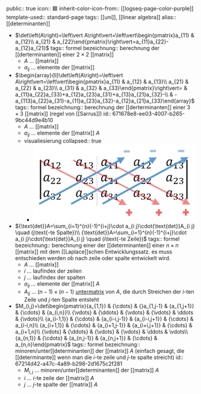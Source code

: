 public:: true
icon:: 🟪
inherit-color-icon-from:: [[logseq-page-color-purple]]
template-used:: standard-page
tags:: [[uni]], [[linear algebra]] 
alias:: [[determinanten]]

- $\det\left(A\right)=\left\vert A\right\vert=\left\vert\begin{pmatrix}a_{11} & a_{12}\\ a_{21} & a_{22}\end{pmatrix}\right\vert=a_{11}a_{22}-a_{12}a_{21}$
  tags:: formel
  bezeichnung:: berechnung der [[derterminanten]] einer $2\times2$ [[matrix]]
	- $A$ ... [[matrix]]
	- $a_{ij}$ ... elemente der [[matrix]]
- $\begin{array}{ll}\det\left(A\right)=\left\vert A\right\vert=\left\vert\begin{pmatrix}a_{11} & a_{12} & a_{13}\\ a_{21} & a_{22} & a_{23}\\ a_{31} & a_{32} & a_{33}\end{pmatrix}\right\vert= & a_{11}a_{22}a_{33}+a_{12}a_{23}a_{31}+a_{13}a_{21}a_{32}-\\  & -a_{113}a_{22}a_{31}-a_{11}a_{23}a_{32}-a_{12}a_{21}a_{33}\end{array}$
  tags:: formel
  bezeichnung:: berechnung der [[derterminanten]] einer $3\times3$ [[matrix]] (regel von [[Sarrus]])
  id:: 671678e8-ee03-4007-b265-9bc44d9e4b10
	- $A$ ... [[matrix]]
	- $a_{ij}$ ... elemente der [[matrix]] $A$
	- visualiesierung
	  collapsed:: true
		- ![img](../assets/documents/regel-sarrus.webp)
- ${\text{det}}A=\sum_{i=1}^{n}(-1)^{i+j}\cdot a_{i j}\cdot{\text{det}}A_{i j} \quad (j\text{-te Spalte})\\ {\text{det}}A=\sum_{i=1}^{n}(-1)^{i+j}\cdot a_{i j}\cdot{\text{det}}A_{i j} \quad (i\text{-te Zeile})$
  tags:: formel
  bezeichnung:: berechnung einer der [[determinanten]] einer $n\times n$ [[matrix]] mit dem [[Laplace]]schen Entwicklungssatz. es muss entschieden werden ob nach zeile oder spalte entwickelt wird.
	- $A$ ... [[matrix]]
	- $i$ ... laufindex der zeilen
	- $j$ ... laufindex der spalten
	- $a_{ij}$ ... elemente der [[matrix]] $A$
	- $A_{ij}$ ... $\left(n-1\right)\times\left(n-1\right)$ [untermatrix]([[matrix]]) von $A$, die durch Streichen der $i$-ten Zeile und $j$-ten Spalte entsteht
- $M_{i,j}=\det\begin{pmatrix}{a_{1,1}} & {\cdots} & {}a_{1,j-1} & {a_{1,j+1}} & {\cdots} & {a_{i,n}}\\ {\vdots} & {\ddots} & {\vdots} & {\vdots} & \ddots & {\vdots}\\ {a_{i-1,1}} & {\cdots} & {a_{i-i,j-1}} & {a_{i-i,j+1}} & {\cdots} & a_{i-i,n}\\ {a_{i+1,1}} & {\cdots} & {a_{i+1,j-1}} & {a_{i+i,j+1}} & {\cdots} & a_{i+1,n}\\ {\vdots} & {\ddots} & {\vdots} & {\vdots} & \ddots & \vdots\\ {a_{n,1}} & {\cdots} & {a_{n,j-1}} & {a_{n,j+1}} & {\cdots} & a_{n,n}\end{pmatrix}$
  tags:: formel
  bezeichnung:: minoren/unter[[determinanten]] der [[matrix]] $A$ (einfach gesagt, die [[determinante]] wenn man die $i$-te zeile und $j$-te spalte streicht)
  id:: 67214d42-a47c-4a89-b298-2d1675c2f281
	- $M_{i,j}$ ... minoren/unter[[determinanten]] der [[matrix]] $A$
	- $i$ ... $i$-te zeile der [[matrix]] $A$
	- $j$ ... $j$-te spalte der [[matrix]] $A$